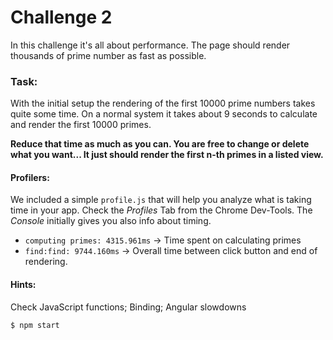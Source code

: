 # Challenge 2
In this challenge it's all about performance. The page should render thousands of prime number as fast as possible.

### Task:
With the initial setup the rendering of the first 10000 prime numbers takes quite some time. On a normal system it takes about 9 seconds to calculate and render the first 10000 primes.

**Reduce that time as much as you can. You are free to change or delete what you want... It just should render the first n-th primes in a listed view.**

#### Profilers:
We included a simple ``profile.js`` that will help you analyze what is taking time in your app. Check the *Profiles* Tab from the Chrome Dev-Tools.
The *Console* initially gives you also info about timing.
- ``computing primes: 4315.961ms`` -> Time spent on calculating primes
- ``find:find: 9744.160ms`` -> Overall time between click button and end of rendering.

#### Hints: 
Check JavaScript functions; Binding; Angular slowdowns

```sh
$ npm start
```
